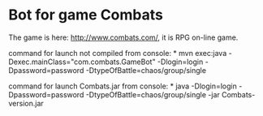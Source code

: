 # Bot for game Combats

The game is here: http://www.combats.com/, it is RPG on-line game.

command for launch not compiled from console:
     * mvn exec:java -Dexec.mainClass="com.combats.GameBot" -Dlogin=login -Dpassword=password -DtypeOfBattle=chaos/group/single
     
 command for launch Combats.jar from console:
     * java -Dlogin=login -Dpassword=password -DtypeOfBattle=chaos/group/single -jar Combats-version.jar
     
